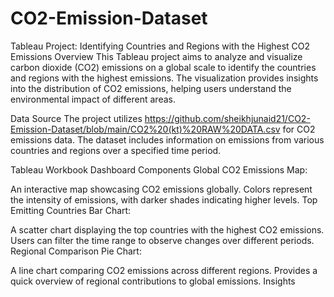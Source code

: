 # CO2-Emission-Dataset

Tableau Project: Identifying Countries and Regions with the Highest CO2 Emissions
Overview
This Tableau project aims to analyze and visualize carbon dioxide (CO2) emissions on a global scale to identify the countries and regions with the highest emissions. The visualization provides insights into the distribution of CO2 emissions, helping users understand the environmental impact of different areas.

Data Source
The project utilizes https://github.com/sheikhjunaid21/CO2-Emission-Dataset/blob/main/CO2%20(kt)%20RAW%20DATA.csv for CO2 emissions data. The dataset includes information on emissions from various countries and regions over a specified time period.

Tableau Workbook
Dashboard Components
Global CO2 Emissions Map:

An interactive map showcasing CO2 emissions globally.
Colors represent the intensity of emissions, with darker shades indicating higher levels.
Top Emitting Countries Bar Chart:

A scatter chart displaying the top countries with the highest CO2 emissions.
Users can filter the time range to observe changes over different periods.
Regional Comparison Pie Chart:

A line chart comparing CO2 emissions across different regions.
Provides a quick overview of regional contributions to global emissions.
Insights
